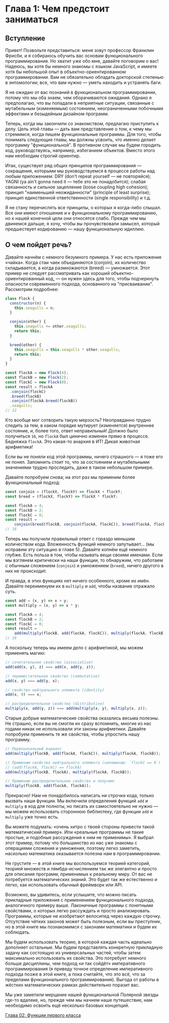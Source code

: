 # Глава 1: Чем предстоит заниматься

## Вступление

Привет! Позвольте представиться: меня зовут профессор Франклин Фрисби, и я собираюсь обучить вас основам функционального программирования. Но хватит уже обо мне, давайте поговорим о вас! Надеюсь, вы хотя бы немного знакомы с языком JavaScript, и имеете хотя бы небольшой опыт в объектно-ориентированном программировании. Вам не обязательно обладать докторской степенью в энтомологии; все, что вам нужно — уметь находить и устранять баги.

Я не ожидаю от вас познаний в функциональном программировании, потому что мы оба знаем, чем оборачиваются ожидания. Однако я предполагаю, что вы попадали в неприятные ситуации, связанные с мутабельным (изменяемым) состоянием, неограниченными побочными эффектами и безыдейным дизайном программ. 

Теперь, когда мы закончили со знакомством, предлагаю приступить к делу. Цель этой главы — дать вам представление о том, к чему мы стремимся, когда пишем функциональные программы. Для того, чтобы понимать следующие главы, мы должны усвоить, что именно делает программу "функциональной". В противном случае мы будем городить код, руководствуясь, например, избеганием объектов. Вместо этого нам необходим строгий ориентир.

Итак, существует ряд общих принципов программирования — сокращения, которыми мы руководствуемся в процессе работы над любым приложением: DRY (don't repeat yourself — не повторяйся); YAGNI (ya ain't gonna need it — тебе это не понадобится); слабая связанность и сильное зацепление (loose coupling high cohesion); принцип "наименьшей неожиданности" (principle of least surprise); принцип единственной ответственности (single responsibility) и т.д.

Я не стану перечислять все принципы, о которых я когда-либо слышал. Все они имеют отношение и к функциональному программированию, но к нашей конечной цели они относятся слабо. Прежде чем мы двинемся дальше, я хочу, чтобы вы прочувствовали замысел, который предшествует кодированию — нашу функциональную идиллию.

<!--BREAK-->

## О чем пойдет речь?

Давайте начнём с немного безумного примера. У нас есть приложение «чайка». Когда стаи чаек объединяются (conjoin), их количество складывается, а когда размножаются (breed) — умножается. Этот пример не следует рассматривать как хороший объектно-ориентированный код, — он нужен здесь для того, чтобы подчеркнуть опасности современного подхода, основанного на "присваивании". Рассмотрим подробнее:

```js
class Flock {
  constructor(n) {
    this.seagulls = n;
  }

  conjoin(other) {
    this.seagulls += other.seagulls;
    return this;
  }

  breed(other) {
    this.seagulls = this.seagulls * other.seagulls;
    return this;
  }
}

const flockA = new Flock(4);
const flockB = new Flock(2);
const flockC = new Flock(0);
const result = flockA
  .conjoin(flockC)
  .breed(flockB)
  .conjoin(flockA.breed(flockB))
  .seagulls;
// 32
```

Кто вообще мог сотворить такую мерзость? Неоправданно трудно следить за тем, в каком порядке мутирует (изменяется) внутреннее состояние, и, более того, ответ неправильный! Должно было получиться `16`, но `flockA` был цинично изменен прямо в процессе. Бедняжка `flockA`. Это какая-то анархия в ИТ! Дикая животная арифметика!

Если вы не поняли код этой программы, ничего страшного — я тоже его не понял. Запомнить стоит то, что за состоянием и мутабельными значениями трудно проследить, даже в таком небольшом примере.

Давайте попробуем снова; на этот раз мы применим более функциональный подход:

```js
const conjoin = (flockX, flockY) => flockX + flockY;
const breed = (flockX, flockY) => flockX * flockY;

const flockA = 4;
const flockB = 2;
const flockC = 0;
const result =
    conjoin(breed(flockB, conjoin(flockA, flockC)), breed(flockA, flockB));
// 16
```

Теперь мы получили правильный ответ с гораздо меньшим количеством кода. Вложенность функций немного запутывает... (мы исправим эту ситуацию в главе 5). Давайте копнём ещё немного глубже. Есть польза в том, чтобы называть вещи своими именами. Если мы взглянем критически на наши функции, то обнаружим, что работаем с обычным сложением (`conjoin`) и умножением (`breed`), ничего другого в них не происходит.

И правда, в этих функциях нет ничего особенного, кроме их имён. Давайте переименуем их в `multiply` и `add`, чтобы название отражало суть.

```js
const add = (x, y) => x + y;
const multiply = (x, y) => x * y;

const flockA = 4;
const flockB = 2;
const flockC = 0;
const result =
    add(multiply(flockB, add(flockA, flockC)), multiply(flockA, flockB));
// 16
```
А поскольку теперь мы имеем дело с арифметикой, мы можем применять магию:

```js
// сочетательное свойство (associative)
add(add(x, y), z) === add(x, add(y, z));

// переместительное свойство (commutative)
add(x, y) === add(y, x);

// свойство нейтрального элемента (identity)
add(x, 0) === x;

// распределительное свойство (distributive)
multiply(x, add(y, z)) === add(multiply(x, y), multiply(x, z));
```

Старые добрые математические свойства оказались весьма полезны. Не страшно, если вы не смогли их сразу вспомнить, многие из нас годами никак не использовали эти законы арифметики. Давайте попробуем применить те же свойства, чтобы упростить нашу программу.

```js
// Первоначальный вариант
add(multiply(flockB, add(flockA, flockC)), multiply(flockA, flockB));

// Применим свойство нейтрального элемента (напоминаю: `flockС == 0`)
// (add(flockA, flockC) == flockA)
add(multiply(flockB, flockA), multiply(flockA, flockB));

// Применим распределительное свойство и получим:
multiply(flockB, add(flockA, flockA));
```

Прекрасно! Нам не понадобилось написать ни строчки кода, только вызвать наши функции. Мы включили определения функций `add` и `multiply` в код для полноты, но писать их самостоятельно не нужно — мы можем использовать стороннюю библиотеку, где функции `add` и `multiply` уже точно есть.

Вы можете подумать: «очень хитро с твоей стороны привести такой математический пример». Или «реальные программы не такие простые, и подобные рассуждения к ним не применимы». Я выбрал этот пример, потому что большинство из нас уже знакомы с операциями сложения и умножения, поэтому легко заметить, насколько математика оказывается полезна нам в программировании.

Не грустите — в этой книге мы воспользуемся теорией категорий, теорией множеств и лямбда-исчислением так же элегантно и просто для описания программ, применимых к реальному миру. От вас не потребуется математических знаний. Это будет так же естественно и легко, как использовать обычный фреймворк или API.

Возможно, вы удивитесь, если услышите, что можно писать прикладные приложения с применением функционального подхода, аналогичного примеру выше. Лаконичные программы с понятными свойствами, о которых легко рассуждать и просто анализировать. Программы, которые не изобретают велосипед через каждую строчку. Отсутствие чётких законов может быть полезным, если вы преступник, но в этой книге мы познакомимся с законами математики и будем их соблюдать.

Мы будем использовать теорию, в которой каждая часть идеально дополняет остальные. Мы будем представлять конкретную прикладную задачу как состоящую из универсальных частей, чтобы затем максимально использовать их свойства. Это потребует немного больше дисциплины, чем подход «и так сойдёт» императивного программирования (я приведу точное определение императивного подхода позже в этой книге, а пока считайте, что это всё, что за пределами функционального программирования). Выгода от работы в жёстких математических рамках действительно поразит вас.

Мы уже заметили мерцание нашей функциональной Полярной звезды где-то вдалеке, но, прежде чем мы начнем наше путешествие, нам необходимо освоить ещё несколько базовых концепций.

[Глава 02: Функции первого класса](ch2-ru.md)
